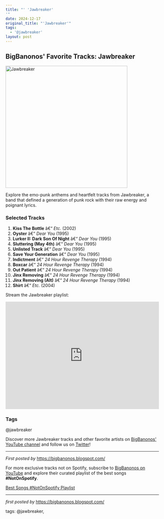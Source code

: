 ```yaml
---
title: "' 'Jawbreaker'
'"
date: 2024-12-17
original_title: "'Jawbreaker'"
tags:
  - '@jawbreaker'
layout: post
---
```

<h2>BigBanonos' Favorite Tracks: Jawbreaker</h2> <div > <a href="https://upload.wikimedia.org/wikipedia/en/thumb/7/7c/Jawbreaker_band.jpg/220px-Jawbreaker_band.jpg"> <img src="https://upload.wikimedia.org/wikipedia/en/thumb/7/7c/Jawbreaker_band.jpg/220px-Jawbreaker_band.jpg" alt="Jawbreaker" width="400" /> </a>
</div> <p>Explore the emo-punk anthems and heartfelt tracks from Jawbreaker, a band that defined a generation of punk rock with their raw energy and poignant lyrics.</p> <h3>Selected Tracks</h3>
<ol> <li><strong>Kiss The Bottle</strong> â€“ <em>Etc.</em> (2002)</li> <li><strong>Oyster</strong> â€“ <em>Dear You</em> (1995)</li> <li><strong>Lurker II: Dark Son Of Night</strong> â€“ <em>Dear You</em> (1995)</li> <li><strong>Sluttering (May 4th)</strong> â€“ <em>Dear You</em> (1995)</li> <li><strong>Unlisted Track</strong> â€“ <em>Dear You</em> (1995)</li> <li><strong>Save Your Generation</strong> â€“ <em>Dear You</em> (1995)</li> <li><strong>Indictment</strong> â€“ <em>24 Hour Revenge Therapy</em> (1994)</li> <li><strong>Boxcar</strong> â€“ <em>24 Hour Revenge Therapy</em> (1994)</li> <li><strong>Out Patient</strong> â€“ <em>24 Hour Revenge Therapy</em> (1994)</li> <li><strong>Jinx Removing</strong> â€“ <em>24 Hour Revenge Therapy</em> (1994)</li> <li><strong>Jinx Removing (Alt)</strong> â€“ <em>24 Hour Revenge Therapy</em> (1994)</li> <li><strong>Shirt</strong> â€“ <em>Etc.</em> (2004)</li>
</ol> <p>Stream the Jawbreaker playlist:</p>
<iframe src="https://open.spotify.com/embed/playlist/1oPlk32D8pV2wyUEAtjxfh?utm_source=generator" width="100%" height="352" frameBorder="0" allowfullscreen="" allow="autoplay; clipboard-write; encrypted-media; fullscreen; picture-in-picture" loading="lazy"></iframe> <h3>Tags</h3>
<p>@jawbreaker</p> <p>Discover more Jawbreaker tracks and other favorite artists on <a href="https://www.youtube.com/@BigBanonos" target="_blank">BigBanonos' YouTube channel</a> and follow us on <a href="https://twitter.com/BigBanonos" target="_blank">Twitter</a>!</p> <hr />
<p><em>First posted by</em> <a href="https://bigbanonos.blogspot.com/" rel="noopener" target="_new">https://bigbanonos.blogspot.com/</a></p>


<!--Subscribe and Playlist Links-->
<div>
    <p>For more exclusive tracks not on Spotify, subscribe to <a href="https://www.youtube.com/@BigBanonos" target="_blank">BigBanonos on YouTube</a> and explore their curated playlist of the best songs <strong>#NotOnSpotify</strong>.</p>
    <p><a href="https://www.youtube.com/playlist?list=PLtuNtuTatqI0kFahUCbtbfenC_ET5O_tr" target="_blank">Best Songs #NotOnSpotify Playlist<br /></a></p></div>

<hr />

<p><em>first posted by</em> <a href="https://bigbanonos.blogspot.com/" rel="noopener" target="_new">https://bigbanonos.blogspot.com/</a></p>

<p>tags: @jawbreaker,</p>
